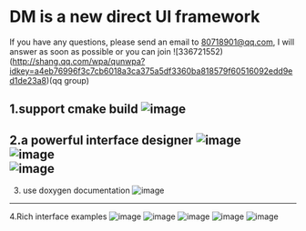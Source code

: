 # DM is a new direct UI framework 

If you have any questions, please send an email to 80718901@qq.com, I will answer as soon as possible
or you can join ![336721552)(http://shang.qq.com/wpa/qunwpa?idkey=a4eb76996f3c7cb6018a3ca375a5df3360ba818579f60516092edd9ed1de23a8)(qq group)

1.support cmake build
![image](https://github.com/hgy413/Helper/blob/master/cmake.gif)   
-------------------------------------------------------------------------
2.a powerful interface designer
![image](https://github.com/hgy413/Helper/blob/master/designer1.gif)   
![image](https://github.com/hgy413/Helper/blob/master/designer2.gif)   
![image](https://github.com/hgy413/Helper/blob/master/designer3.gif)   
-------------------------------------------------------------------------
3. use doxygen documentation
![image](https://github.com/hgy413/Helper/blob/master/helper.gif)   
-------------------------------------------------------------------------
4.Rich interface examples
![image](https://github.com/hgy413/Helper/blob/master/1.gif) 
![image](https://github.com/hgy413/Helper/blob/master/2.gif) 
![image](https://github.com/hgy413/Helper/blob/master/3.gif) 
![image](https://github.com/hgy413/Helper/blob/master/4.gif) 
![image](https://github.com/hgy413/Helper/blob/master/5.gif) 
